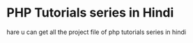 # PHP Tutorials series in Hindi
hare u can get all the project file of php tutorials series in hindi
 
